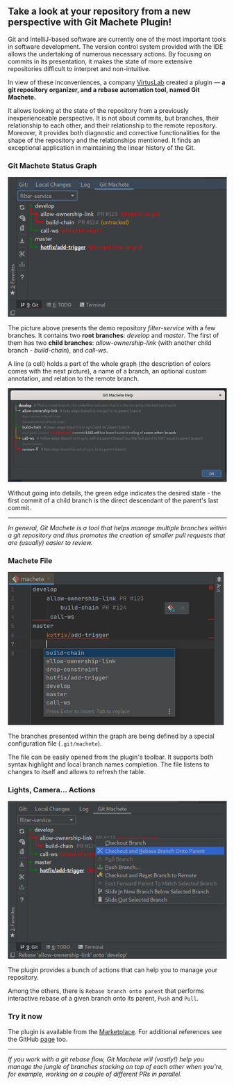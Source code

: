 ## Take a look at your repository from a new perspective with Git Machete Plugin!

Git and IntelliJ-based software are currently one of the most important tools in software development.
The version control system provided with the IDE allows the undertaking of numerous necessary actions. 
By focusing on commits in its presentation, 
it makes the state of more extensive repositories difficult to interpret and non-intuitive.


In view of these inconveniences, a company [VirtusLab](https://virtuslab.com/) created a plugin  — 
**a git repository organizer, and a rebase automation tool, named Git Machete.**


It allows looking at the state of the repository from a previously inexperienceable perspective.
It is not about commits, but branches, their relationship to each other, 
and their relationship to the remote repository. 
Moreover, it provides both diagnostic and corrective functionalities 
for the shape of the repository and the relationships mentioned. 
It finds an exceptional application in maintaining the linear history of the Git. 

### Git Machete Status Graph

![Git Machete Tab with demo repository](gmt_dark.png "Git Machete Tab")

The picture above presents the demo repository _filter-service_ with a few branches.
It contains two **root branches**: _develop_ and _master_. 
The first of them has two **child branches**: _allow-ownership-link_ 
(with another child branch - _build-chain_), and _call-ws_.

A line (a cell) holds a part of the whole graph (the description of colors comes with the next picture),
a name of a branch, an optional custom annotation, and relation to the remote branch. 


![Git Machete Help](help_dark.png "Git Machete Help")

Without going into details, the green edge indicates the desired state -
the first commit of a child branch is the direct descendant of the parent's last commit.

---
_In general, Git Machete is a tool that helps manage multiple branches within a git repository 
and thus promotes the creation of smaller pull requests that are (usually) easier to review._


### Machete File

![Machete file](machete_file.png "Machete file")

The branches presented within the graph are being defined by a special configuration file (`.git/machete`).

The file can be easily opened from the plugin's toolbar.
It supports both syntax highlight and local branch names completion.
The file listens to changes to itself and allows to refresh the table.

### Lights, Camera... Actions

![Git Machete - Actions](actions.png "Git Machete - Actions")

The plugin provides a bunch of actions that can help you to manage your repository.

Among the others, there is `Rebase branch onto parent` 
that performs interactive rebase of a given branch onto its parent, `Push` and `Pull`.


### Try it now

The plugin is available from the [Marketplace](https://plugins.jetbrains.com/plugin/14221-git-machete "Jet Brains Marketplace - Git Machete Plugin").
For additional references see the GitHub [page](https://github.com/VirtusLab/git-machete-intellij-plugin "GitHub - Git Machete") too. 

---
_If you work with a git rebase flow, Git Machete will (vastly!) help you manage 
the jungle of branches stacking on top of each other when you're, 
for example, working on a couple of different PRs in parallel._
